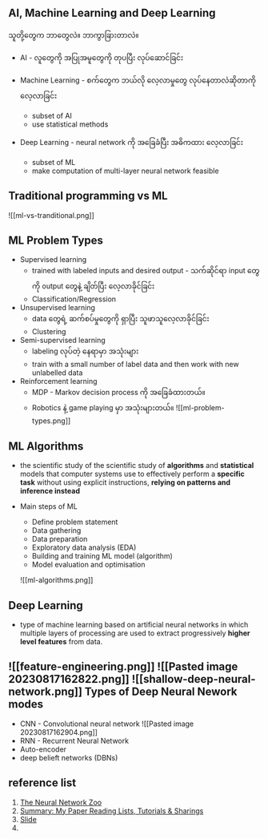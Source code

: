AI, Machine Learning and Deep Learning
----

သူတို့တွေက ဘာတွေလဲ။ ဘာကွာခြားတာလဲ။ 

- AI -  လူတွေကို အပြုအမူတွေကို တုပပြီး လုပ်ဆောင်ခြင်း
- Machine Learning - စက်တွေက ဘယ်လို လေ့လာမှုတွေ လုပ်နေတာလဲဆိုတာကို လေ့လာခြင်း
	- subset of AI
	- use statistical methods

- Deep Learning - neural network ကို အခြေခံပြီး အဓိကထား လေ့လာခြင်း
	- subset of ML
	- make computation of multi-layer neural network feasible

Traditional programming vs ML 
---
![[ml-vs-tranditional.png]]

ML Problem Types
---
- Supervised learning
	- trained with labeled inputs and desired output - သက်ဆိုင်ရာ input တွေကို output တွေနဲ့ ချိတ်ပြီး လေ့လာခိုင်ခြင်း
	- Classification/Regression
- Unsupervised learning
	- data တွေရဲ့ ဆက်စပ်မှုတွေကို ရှာပြီး သူဖာသူလေ့လာခိုင်ခြင်း
	- Clustering
- Semi-supervised learning
	- labeling လုပ်တဲ့ နေရာမှာ အသုံးများ
	- train with a small number of label data and then work with new unlabelled data
- Reinforcement learning
	- MDP - Markov decision process ကို အခြေခံထားတယ်။
	- Robotics နဲ့ game playing မှာ အသုံးများတယ်။
	![[ml-problem-types.png]]

ML Algorithms
---
- the scientific study of the scientific study of **algorithms** and **statistical** models that computer systems use to effectively perform a **specific task** without using explicit instructions, **relying on patterns and inference instead**

- Main steps of ML
	- Define problem statement
	- Data gathering
	- Data preparation
	- Exploratory data analysis (EDA)
	- Building and training ML model (algorithm)
	- Model evaluation and optimisation 
	
  ![[ml-algorithms.png]]

Deep Learning
---
- type of machine learning based on artificial neural networks in which multiple layers of processing are used to extract progressively **higher level features** from data.

![[feature-engineering.png]]
![[Pasted image 20230817162822.png]]
![[shallow-deep-neural-network.png]]
Types of Deep Neural Nework modes
---
- CNN - Convolutional neural network
	![[Pasted image 20230817162904.png]]
- RNN - Recurrent Neural Network
- Auto-encoder
- deep belieft networks (DBNs)


reference list
---
1. [The Neural Network Zoo](https://www.asimovinstitute.org/neural-network-zoo/)
2.  [Summary: My Paper Reading Lists, Tutorials & Sharings](https://sh-tsang.medium.com/overview-my-reviewed-paper-lists-tutorials-946ce59fbf9e)
3. [Slide](https://docs.google.com/presentation/d/1hNSRdc9Z3vKy7TjmtgErgv0Y6Bhm0Yij/edit?usp=sharing&ouid=106386867865239891160&rtpof=true&sd=true)
4. 
